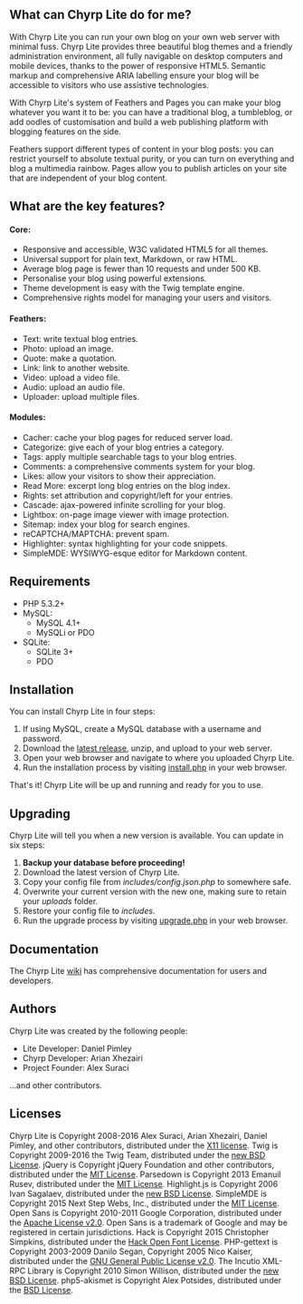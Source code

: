 ## What can Chyrp Lite do for me?

With Chyrp Lite you can run your own blog on your own web server with minimal fuss.
Chyrp Lite provides three beautiful blog themes and a friendly administration environment,
all fully navigable on desktop computers and mobile devices, thanks to the power of
responsive HTML5. Semantic markup and comprehensive ARIA labelling ensure your blog will
be accessible to visitors who use assistive technologies.

With Chyrp Lite's system of Feathers and Pages you can make your blog whatever you want
it to be: you can have a traditional blog, a tumbleblog, or add oodles of customisation
and build a web publishing platform with blogging features on the side.

Feathers support different types of content in your blog posts: you can restrict yourself
to absolute textual purity, or you can turn on everything and blog a multimedia rainbow.
Pages allow you to publish articles on your site that are independent of your blog content.

## What are the key features?

#### Core:
* Responsive and accessible, W3C validated HTML5 for all themes.
* Universal support for plain text, Markdown, or raw HTML.
* Average blog page is fewer than 10 requests and under 500 KB.
* Personalise your blog using powerful extensions.
* Theme development is easy with the Twig template engine.
* Comprehensive rights model for managing your users and visitors.

#### Feathers:
* Text: write textual blog entries.
* Photo: upload an image.
* Quote: make a quotation.
* Link: link to another website.
* Video: upload a video file.
* Audio: upload an audio file.
* Uploader: upload multiple files.

#### Modules:
* Cacher: cache your blog pages for reduced server load.
* Categorize: give each of your blog entries a category.
* Tags: apply multiple searchable tags to your blog entries.
* Comments: a comprehensive comments system for your blog.
* Likes: allow your visitors to show their appreciation.
* Read More: excerpt long blog entries on the blog index.
* Rights: set attribution and copyright/left for your entries.
* Cascade: ajax-powered infinite scrolling for your blog.
* Lightbox: on-page image viewer with image protection.
* Sitemap: index your blog for search engines.
* reCAPTCHA/MAPTCHA: prevent spam.
* Highlighter: syntax highlighting for your code snippets.
* SimpleMDE: WYSIWYG-esque editor for Markdown content.

## Requirements

* PHP 5.3.2+
* MySQL:
  - MySQL 4.1+
  - MySQLi or PDO
* SQLite:
  - SQLite 3+
  - PDO

## Installation

You can install Chyrp Lite in four steps:

1. If using MySQL, create a MySQL database with a username and password.
2. Download the [latest release](https://github.com/xenocrat/chyrp-lite/releases), unzip, and upload to your web server.
3. Open your web browser and navigate to where you uploaded Chyrp Lite.
4. Run the installation process by visiting [install.php](install.php) in your web browser.

That's it! Chyrp Lite will be up and running and ready for you to use.

## Upgrading

Chyrp Lite will tell you when a new version is available. You can update in six steps:

1. __Backup your database before proceeding!__
2. Download the latest version of Chyrp Lite.
3. Copy your config file from _includes/config.json.php_ to somewhere safe.
4. Overwrite your current version with the new one, making sure to retain your _uploads_ folder.
5. Restore your config file to _includes_.
6. Run the upgrade process by visiting [upgrade.php](upgrade.php) in your web browser.

## Documentation

The Chyrp Lite [wiki](https://github.com/xenocrat/chyrp-lite/wiki) has comprehensive documentation
for users and developers.

## Authors

Chyrp Lite was created by the following people:

* Lite Developer: Daniel Pimley
* Chyrp Developer: Arian Xhezairi
* Project Founder: Alex Suraci

&hellip;and other contributors.

## Licenses

Chyrp Lite is Copyright 2008-2016 Alex Suraci, Arian Xhezairi, Daniel Pimley, and other contributors,
distributed under the [X11 license](https://raw.githubusercontent.com/xenocrat/chyrp-lite/master/LICENSE.md).
Twig is Copyright 2009-2016 the Twig Team,
distributed under the [new BSD License](https://raw.githubusercontent.com/twigphp/Twig/master/LICENSE).
jQuery is Copyright jQuery Foundation and other contributors,
distributed under the [MIT License](https://raw.githubusercontent.com/jquery/jquery/master/LICENSE.txt).
Parsedown is Copyright 2013 Emanuil Rusev,
distributed under the [MIT License](https://raw.githubusercontent.com/erusev/parsedown/master/LICENSE.txt).
Highlight.js is Copyright 2006 Ivan Sagalaev,
distributed under the [new BSD License](https://raw.githubusercontent.com/isagalaev/highlight.js/master/LICENSE).
SimpleMDE is Copyright 2015 Next Step Webs, Inc.,
distributed under the [MIT License](https://raw.githubusercontent.com/NextStepWebs/simplemde-markdown-editor/master/LICENSE).
Open Sans is Copyright 2010-2011 Google Corporation,
distributed under the [Apache License v2.0](http://www.apache.org/licenses/LICENSE-2.0.txt).
Open Sans is a trademark of Google and may be registered in certain jurisdictions.
Hack is Copyright 2015 Christopher Simpkins,
distributed under the [Hack Open Font License](https://raw.githubusercontent.com/chrissimpkins/Hack/master/LICENSE.md).
PHP-gettext is Copyright 2003-2009 Danilo Segan, Copyright 2005 Nico Kaiser,
distributed under the [GNU General Public License v2.0](https://gnu.org/licenses/old-licenses/gpl-2.0.txt).
The Incutio XML-RPC Library is Copyright 2010 Simon Willison,
distributed under the [new BSD License](https://raw.githubusercontent.com/xenocrat/chyrp-lite/master/licenses/IXR/LICENSE.txt).
php5-akismet is Copyright Alex Potsides,
distributed under the [BSD License](http://www.opensource.org/licenses/bsd-license.php).
